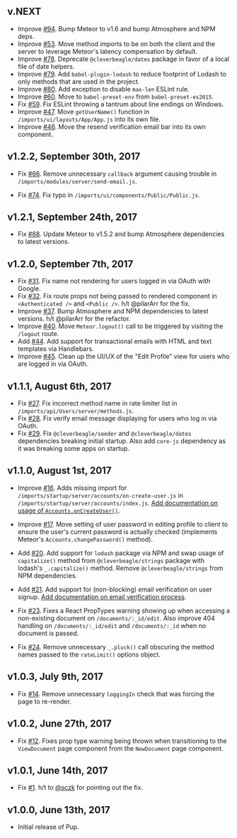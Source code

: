 ## v.NEXT

- Improve [#94](https://github.com/cleverbeagle/pup/issues/94). Bump Meteor to v1.6 and bump Atmosphere and NPM deps.
- Improve [#53](https://github.com/cleverbeagle/pup/issues/53). Move method imports to be on both the client and the server to leverage Meteor's latency compensation by default.
- Improve [#78](https://github.com/cleverbeagle/pup/issues/78). Deprecate `@cleverbeagle/dates` package in favor of a local file of date helpers. 
- Improve [#79](https://github.com/cleverbeagle/pup/issues/79). Add `babel-plugin-lodash` to reduce footprint of Lodash to only methods that are used in the project.
- Improve [#80](https://github.com/cleverbeagle/pup/issues/80). Add exception to disable `max-len` ESLint rule.
- Improve [#60](https://github.com/cleverbeagle/pup/issues/60). Move to `babel-preset-env` from `babel-preset-es2015`.
- Fix [#59](https://github.com/cleverbeagle/pup/issues/59). Fix ESLint throwing a tantrum about line endings on Windows.
- Improve [#47](https://github.com/cleverbeagle/pup/issues/47). Move `getUserName()` function in `/imports/ui/layouts/App/App.js` into its own file.
- Improve [#46](https://github.com/cleverbeagle/pup/issues/46). Move the resend verification email bar into its own component.

## v1.2.2, September 30th, 2017

- Fix [#66](https://github.com/cleverbeagle/pup/issues/66). Remove unnecessary `callback` argument causing trouble in `/imports/modules/server/send-email.js`.

- Fix [#74](https://github.com/cleverbeagle/pup/issues/74). Fix typo in `/imports/ui/components/Public/Public.js`.

## v1.2.1, September 24th, 2017

- Fix [#68](https://github.com/cleverbeagle/pup/issues/68). Update Meteor to v1.5.2 and bump Atmosphere dependencies to latest versions.

## v1.2.0, September 7th, 2017

- Fix [#31](https://github.com/cleverbeagle/pup/issues/31). Fix name not rendering for users logged in via OAuth with Google.
- Fix [#32](https://github.com/cleverbeagle/pup/issues/32). Fix route props not being passed to rendered component in `<Authenticated />` and `<Public />`. h/t @pilarArr for the fix.
- Improve [#37](https://github.com/cleverbeagle/pup/issues/37). Bump Atmosphere and NPM dependencies to latest versions. h/t @pilarArr for the refactor.
- Improve [#40](https://github.com/cleverbeagle/pup/issues/40). Move `Meteor.logout()` call to be triggered by visiting the `/logout` route.
- Add [#44](https://github.com/cleverbeagle/pup/issues/44). Add support for transactional emails with HTML and text templates via Handlebars.
- Improve [#45](https://github.com/cleverbeagle/pup/issues/45). Clean up the UI/UX of the "Edit Profile" view for users who are logged in via OAuth.

## v1.1.1, August 6th, 2017

- Fix [#27](https://github.com/cleverbeagle/pup/issues/27). Fix incorrect method name in rate limiter list in `/imports/api/Users/server/methods.js`.
- Fix [#28](https://github.com/cleverbeagle/pup/issues/28). Fix verify email message displaying for users who log in via OAuth.
- Fix [#29](https://github.com/cleverbeagle/pup/issues/29). Fix `@cleverbeagle/seeder` and `@cleverbeagle/dates` dependencies breaking initial startup. Also add `core-js` dependency as it was breaking some apps on startup.

## v1.1.0, August 1st, 2017

- Improve [#16](https://github.com/cleverbeagle/pup/issues/16). Adds missing import for `/imports/startup/server/accounts/on-create-user.js` in `/imports/startup/server/accounts/index.js`.
 [Add documentation on usage of `Accounts.onCreateUser()`](/pup/v1/accounts/on-create-user-hook). 

- Improve [#17](https://github.com/cleverbeagle/pup/issues/17). Move setting of user password in editing profile to client to ensure the user's current password is actually checked (implements Meteor's `Accounts.changePassword()` method).

- Add [#20](https://github.com/cleverbeagle/pup/issues/20). Add support for `lodash` package via NPM and swap usage of `capitalize()` method from `@cleverbeagle/strings` package with lodash's `_.capitalize()` method. Remove `@cleverbeagle/strings` from NPM dependencies.

- Add [#21](https://github.com/cleverbeagle/pup/issues/21). Add support for (non-blocking) email verification on user signup. [Add documentation on email verification process](/pup/v1/accounts/email-verification).

- Fix [#23](https://github.com/cleverbeagle/pup/issues/23). Fixes a React PropTypes warning showing up when accessing a non-existing document on `/documents/:_id/edit`. Also improve 404 handling on `/documents/:_id/edit` and `/documents/:_id` when no document is passed.

- Fix [#24](https://github.com/cleverbeagle/pup/issues/24). Remove unnecessary `_.pluck()` call obscuring the method names passed to the `rateLimit()` options object.

## v1.0.3, July 9th, 2017

- Fix [#14](https://github.com/cleverbeagle/pup/issues/14). Remove unnecessary `loggingIn` check that was forcing the page to re-render.

## v1.0.2, June 27th, 2017

- Fix [#12](https://github.com/cleverbeagle/pup/issues/12). Fixes prop type warning being thrown when transitioning to the `ViewDocument` page component from the `NewDocument` page component.

## v1.0.1, June 14th, 2017

- Fix [#1](https://github.com/cleverbeagle/pup/issues/1). h/t to [@sczk](https://github.com/sczk) for pointing out the fix.

## v1.0.0, June 13th, 2017

- Initial release of Pup.
